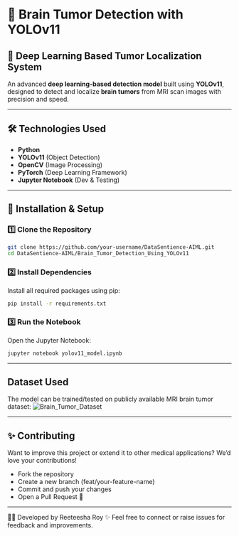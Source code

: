 # 🧠 Brain Tumor Detection with YOLOv11

## 🚀 Deep Learning Based Tumor Localization System  
An advanced **deep learning-based detection model** built using **YOLOv11**, designed to detect and localize **brain tumors** from MRI scan images with precision and speed.

---

## 🛠️ Technologies Used  
- **Python**
- **YOLOv11** (Object Detection)  
- **OpenCV** (Image Processing)  
- **PyTorch** (Deep Learning Framework)  
- **Jupyter Notebook** (Dev & Testing)

---

## 📂 Installation & Setup  
### 1️⃣ Clone the Repository  
```bash
git clone https://github.com/your-username/DataSentience-AIML.git
cd DataSentience-AIML/Brain_Tumor_Detection_Using_YOLOv11
```
### 2️⃣ Install Dependencies
Install all required packages using pip:
```bash
pip install -r requirements.txt
```
### 3️⃣ Run the Notebook
Open the Jupyter Notebook:
```bash
jupyter notebook yolov11_model.ipynb
```

---

## Dataset Used
The model can be trained/tested on publicly available MRI brain tumor dataset: 
![Brain_Tumor_Dataset](https://universe.roboflow.com/fast-dzyt9/tumor_detection-gbckh/dataset/1)

---
## ✨ Contributing
Want to improve this project or extend it to other medical applications? We’d love your contributions!
- Fork the repository
- Create a new branch (feat/your-feature-name)
- Commit and push your changes
- Open a Pull Request 🚀
---

👨‍💻 Developed by Reeteesha Roy ✨
Feel free to connect or raise issues for feedback and improvements.
